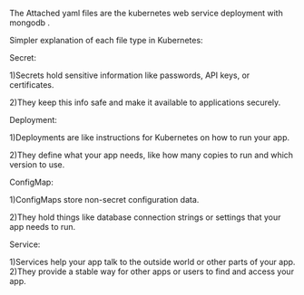 ﻿The Attached yaml files are the kubernetes web service deployment with mongodb .
 
Simpler explanation of each file type in Kubernetes:


Secret:

1)Secrets hold sensitive information like passwords, API keys, or certificates.

2)They keep this info safe and make it available to applications securely.


Deployment:

1)Deployments are like instructions for Kubernetes on how to run your app.

2)They define what your app needs, like how many copies to run and which version to use.


ConfigMap:

1)ConfigMaps store non-secret configuration data.

2)They hold things like database connection strings or settings that your app needs to run.

Service:

1)Services help your app talk to the outside world or other parts of your app.
2)They provide a stable way for other apps or users to find and access your app.
